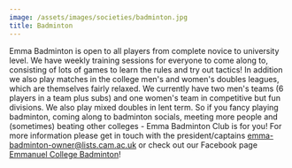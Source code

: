 ```yaml
---
image: /assets/images/societies/badminton.jpg
title: Badminton
---
```


Emma Badminton is open to all players from complete novice to university level. We have weekly training sessions for everyone to come along to, consisting of lots of games to learn the rules and try out tactics! In addition we also play matches in the college men's and women's doubles leagues, which are themselves fairly relaxed. We currently have two men's teams (6 players in a team plus subs) and one women's team in competitive but fun divisions. We also play mixed doubles in lent term. So if you fancy playing badminton, coming along to badminton socials, meeting more people and (sometimes) beating other colleges - Emma Badminton Club is for you! For more information please get in touch with the president/captains [emma-badminton-owner@lists.cam.ac.uk](mailto:emma-badminton-owner@lists.cam.ac.uk) or check out our Facebook page [Emmanuel College Badminton](https://www.facebook.com/groups/176989816183185/)!